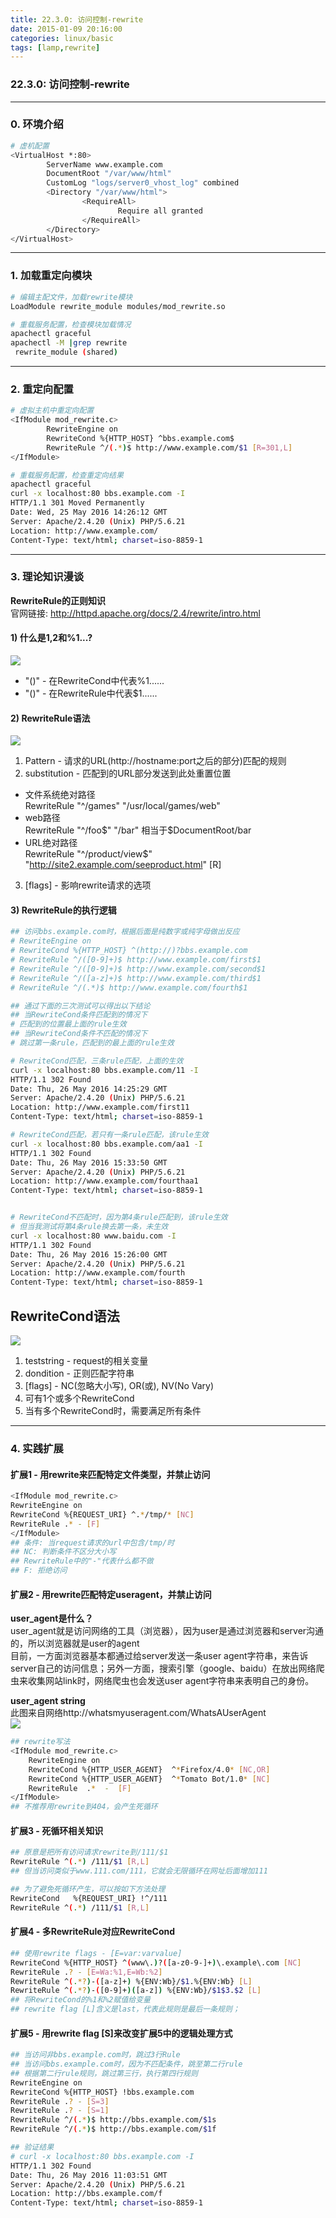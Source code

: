 ```yaml
---
title: 22.3.0: 访问控制-rewrite
date: 2015-01-09 20:16:00
categories: linux/basic
tags: [lamp,rewrite]
---
```

### 22.3.0: 访问控制-rewrite

---

### 0. 环境介绍
``` bash
# 虚机配置
<VirtualHost *:80>
        ServerName www.example.com
        DocumentRoot "/var/www/html"
        CustomLog "logs/server0_vhost_log" combined
        <Directory "/var/www/html">
                <RequireAll>
                        Require all granted
                </RequireAll>
        </Directory>
</VirtualHost>
```

---

### 1. 加载重定向模块
``` bash
# 编辑主配文件，加载rewrite模块
LoadModule rewrite_module modules/mod_rewrite.so

# 重载服务配置，检查模块加载情况
apachectl graceful
apachectl -M |grep rewrite
 rewrite_module (shared)
```

---

### 2. 重定向配置
``` bash
# 虚拟主机中重定向配置
<IfModule mod_rewrite.c>
        RewriteEngine on
        RewriteCond %{HTTP_HOST} ^bbs.example.com$
        RewriteRule ^/(.*)$ http://www.example.com/$1 [R=301,L]
</IfModule>

# 重载服务配置，检查重定向结果
apachectl graceful
curl -x localhost:80 bbs.example.com -I
HTTP/1.1 301 Moved Permanently
Date: Wed, 25 May 2016 14:26:12 GMT
Server: Apache/2.4.20 (Unix) PHP/5.6.21
Location: http://www.example.com/
Content-Type: text/html; charset=iso-8859-1
```

---

### 3. 理论知识漫谈
**RewriteRule的正则知识**  
官网链接: http://httpd.apache.org/docs/2.4/rewrite/intro.html

#### 1) 什么是$1,$2和%1...?
![](/static/images/linux-basic-22.3-01.png)
- "()" - 在RewriteCond中代表%1......
- "()" - 在RewriteRule中代表$1......


#### 2) RewriteRule语法
![](/static/images/linux-basic-22.3-02.png)
1. Pattern - 请求的URL(http://hostname:port之后的部分)匹配的规则
2. substitution - 匹配到的URL部分发送到此处重置位置
 - 文件系统绝对路径  
RewriteRule "^/games" "/usr/local/games/web"
 - web路径  
RewriteRule "^/foo$" "/bar"  
相当于$DocumentRoot/bar
 - URL绝对路径  
RewriteRule "^/product/view$" "http://site2.example.com/seeproduct.html" [R]
3. [flags] - 影响rewrite请求的选项

#### 3) RewriteRule的执行逻辑
``` bash
## 访问bbs.example.com时，根据后面是纯数字或纯字母做出反应
# RewriteEngine on
# RewriteCond %{HTTP_HOST} ^(http://)?bbs.example.com
# RewriteRule ^/([0-9]+)$ http://www.example.com/first$1
# RewriteRule ^/([0-9]+)$ http://www.example.com/second$1
# RewriteRule ^/([a-z]+)$ http://www.example.com/third$1
# RewriteRule ^/(.*)$ http://www.example.com/fourth$1

## 通过下面的三次测试可以得出以下结论
## 当RewriteCond条件匹配到的情况下
# 匹配到的位置最上面的rule生效
## 当RewriteCond条件不匹配的情况下
# 跳过第一条rule，匹配到的最上面的rule生效

# RewriteCond匹配，三条rule匹配，上面的生效
curl -x localhost:80 bbs.example.com/11 -I
HTTP/1.1 302 Found
Date: Thu, 26 May 2016 14:25:29 GMT
Server: Apache/2.4.20 (Unix) PHP/5.6.21
Location: http://www.example.com/first11
Content-Type: text/html; charset=iso-8859-1

# RewriteCond匹配，若只有一条rule匹配，该rule生效
curl -x localhost:80 bbs.example.com/aa1 -I
HTTP/1.1 302 Found
Date: Thu, 26 May 2016 15:33:50 GMT
Server: Apache/2.4.20 (Unix) PHP/5.6.21
Location: http://www.example.com/fourthaa1
Content-Type: text/html; charset=iso-8859-1


# RewriteCond不匹配时，因为第4条rule匹配到，该rule生效
# 但当我测试将第4条rule换去第一条，未生效
curl -x localhost:80 www.baidu.com -I
HTTP/1.1 302 Found
Date: Thu, 26 May 2016 15:26:00 GMT
Server: Apache/2.4.20 (Unix) PHP/5.6.21
Location: http://www.example.com/fourth
Content-Type: text/html; charset=iso-8859-1
```

## RewriteCond语法
![](/static/images/linux-basic-22.3-03.png)
1. teststring - request的相关变量
2. dondition - 正则匹配字符串
3. [flags] - NC(忽略大小写), OR(或), NV(No Vary)
4. 可有1个或多个RewriteCond
5. 当有多个RewriteCond时，需要满足所有条件

---

### 4. 实践扩展
#### 扩展1 - 用rewrite来匹配特定文件类型，并禁止访问
``` bash
<IfModule mod_rewrite.c>
RewriteEngine on
RewriteCond %{REQUEST_URI} ^.*/tmp/* [NC]
RewriteRule .* - [F]
</IfModule>
## 条件: 当request请求的url中包含/tmp/时
## NC: 判断条件不区分大小写
## RewriteRule中的"-"代表什么都不做
## F: 拒绝访问
```
#### 扩展2 - 用rewrite匹配特定useragent，并禁止访问
**user_agent是什么？**  
user_agent就是访问网络的工具（浏览器），因为user是通过浏览器和server沟通的，所以浏览器就是user的agent  
目前，一方面浏览器基本都通过给server发送一条user agent字符串，来告诉server自己的访问信息；另外一方面，搜索引擎（google、baidu）在放出网络爬虫来收集网站link时，网络爬虫也会发送user agent字符串来表明自己的身份。  

**user_agent string**    
此图来自网络http://whatsmyuseragent.com/WhatsAUserAgent  
![](/static/images/linux-basic-22.3-04.png)
``` bash
## rewrite写法
<IfModule mod_rewrite.c>
    RewriteEngine on
    RewriteCond %{HTTP_USER_AGENT}  ^*Firefox/4.0* [NC,OR]
    RewriteCond %{HTTP_USER_AGENT}  ^*Tomato Bot/1.0* [NC]
    RewriteRule  .*  -  [F]
</IfModule>
## 不推荐用rewrite到404，会产生死循环
```
#### 扩展3 - 死循环相关知识
``` bash
## 原意是把所有访问请求rewrite到/111/$1
RewriteRule ^(.*) /111/$1 [R,L]
## 但当访问类似于www.111.com/111，它就会无限循环在网址后面增加111

## 为了避免死循环产生，可以按如下方法处理
RewriteCond   %{REQUEST_URI} !^/111
RewriteRule ^(.*) /111/$1 [R,L]
```
#### 扩展4 - 多RewriteRule对应RewriteCond
``` bash
## 使用rewrite flags - [E=var:varvalue]
RewriteCond %{HTTP_HOST} ^(www\.)?([a-z0-9-]+)\.example\.com [NC]
RewriteRule .? - [E=Wa:%1,E=Wb:%2]
RewriteRule ^(.*?)-([a-z]+) %{ENV:Wb}/$1.%{ENV:Wb} [L]
RewriteRule ^(.*?)-([0-9]+)([a-z]) %{ENV:Wb}/$1$3.$2 [L]
## 将RewriteCond的%1和%2赋值给变量
## rewrite flag [L]含义是last，代表此规则是最后一条规则；
```

#### 扩展5 - 用rewrite flag [S]来改变扩展5中的逻辑处理方式
``` bash
## 当访问非bbs.example.com时，跳过3行Rule
## 当访问bbs.example.com时，因为不匹配条件，跳至第二行rule
## 根据第二行rule规则，跳过第三行，执行第四行规则
RewriteEngine on
RewriteCond %{HTTP_HOST} !bbs.example.com
RewriteRule .? - [S=3]
RewriteRule .? - [S=1]
RewriteRule ^/(.*)$ http://bbs.example.com/$1s
RewriteRule ^/(.*)$ http://bbs.example.com/$1f

## 验证结果
# curl -x localhost:80 bbs.example.com -I
HTTP/1.1 302 Found
Date: Thu, 26 May 2016 11:03:51 GMT
Server: Apache/2.4.20 (Unix) PHP/5.6.21
Location: http://bbs.example.com/f
Content-Type: text/html; charset=iso-8859-1```